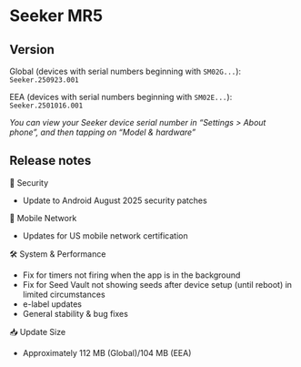 # Seeker MR5

## Version

Global (devices with serial numbers beginning with `SM02G...`): `Seeker.250923.001`

EEA (devices with serial numbers beginning with `SM02E...`): `Seeker.2501016.001`

_You can view your Seeker device serial number in “Settings > About phone”, and then tapping on “Model & hardware”_

## Release notes

🔐 Security
- Update to Android August 2025 security patches

📶 Mobile Network
- Updates for US mobile network certification

🛠️ System & Performance
- Fix for timers not firing when the app is in the background
- Fix for Seed Vault not showing seeds after device setup (until reboot) in limited circumstances
- e-label updates
- General stability & bug fixes

📥 Update Size
- Approximately 112 MB (Global)/104 MB (EEA)

